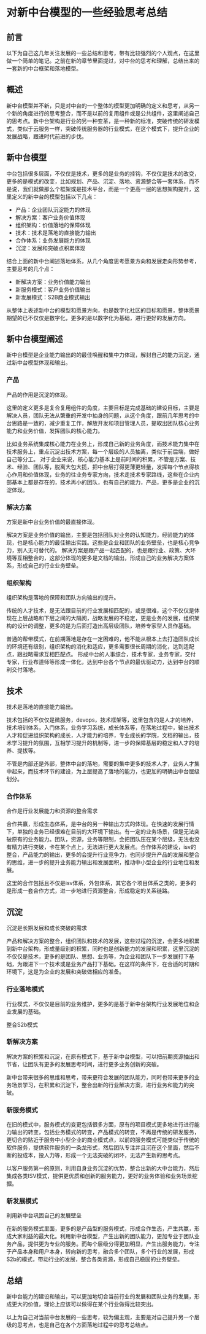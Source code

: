 # 对新中台模型的一些经验思考总结

## 前言
以下为自己这几年关注发展的一些总结和思考，带有比较强烈的个人观点，在这里做一个简单的笔记。之前在新的章节里面提过，对中台的思考和理解，总结出来的一套新的中台框架和落地模型。

## 概述
新中台模型并不新，只是对中台的一个整体的模型更加明确的定义和思考，从另一个新的角度进行的思考整合，而不是以前的复用组件或是公共组件，这里阐述自己的思考点。新中台架构是行业的另一种变革，是一种新的标准，突破传统的研发模式，类似于云服务一样，突破传统服务器的行业模式，在这个模式下，提升企业的发展战略，跟进时代前进的步伐。

## 新中台模型
中台包括很多层面，不仅仅是技术，更多的是业务的挂钩，不仅仅是技术的改变，更多的是模式的改变，比如规划、产品、沉淀、落地、资源整合等一套体系，而不是说，我们就做那么个框架或是技术平台，而是一个更高一层的思想架构提升，这里定义的新中台的模型包括以下几点：

- 产品：企业团队沉淀能力的体现
- 解决方案：客户业务价值体现
- 组织架构：价值落地的保障体现
- 技术：技术是落地的直接能力输出
- 合作体系：业务发展能力的体现
- 沉淀：发展和突破点积累体现

结合上面的新中台阐述落地体系，从几个角度思考愿景方向和发展走向形势参考，主要思考的几个点：

- 新解决方案：业务价值能力输出
- 新服务模式：客户业务价值输出
- 新发展模式：S2B商业模式输出

从整体上表述新中台的模型和愿景方向，也是数字化社区的目标和愿景，整体愿景期望的已不仅仅是数字化，更多的是以数字化为基础，进行更好的发展方向。

## 新中台模型阐述
新中台模型是企业能力输出的的最佳唤醒和集中力体现，解封自己的能力沉淀，通过新中台模型体现和输出。


### 产品
产品的作用是沉淀的体现。

这里的定义更多是复合复用组件的角度，主要目标是完成基础的建设目标，主要是解决人员，团队无法从繁重的开发中抽身的问题，从这个角度，跟前几年思考的中台思路是一致的，减少重复工作，解放开发和项目管理人员，提取出团队核心业务能力和业务价值，发挥团队的核心能力。

比如业务系统集成核心能力在业务上，形成自己新的业务角度，而技术能力集中在技术服务上，重点沉淀出技术方案，每一个层级的人员抽离，类似于前后端，做好自己等分工。 对于企业来说，核心能力基本上是前时间的积累，不管是方案、技术、经验、团队等，脱离大包大揽，把中台层打得更薄更轻量，发挥每个节点得核心作用和价值体现，业务的往业务专家方向，技术走技术专家路线，这些在企业内部基本上都是存在的，技术再小的团队，也有自己的能力，产品，更多是企业的沉淀体现。

### 解决方案
方案是新中台业务价值的最直接体现。

解决方案是业务价值的输出，主要是包括团队对业务的认知能力，经验能力的体现，也是核心能力的最佳输出实践。这些是企业和团队的业务壁垒，也是核心竞争力，别人无可替代的。 解决方案是跟产品一起匹配的，也是跟行业、政策、大环境等互相整合的，这部分体现的更多是文档的输出，形成自己的业务解决方案体系，形成自己的行业业务壁垒。

### 组织架构
组织架构是落地的保障和团队方向输出的提升。

传统的人才技术，是无法跟目前的行业发展相匹配的，或是很难，这个不仅仅是体现在上层战略和下层之间的大隔阂，战略发展的不稳定，更是业务的发展，组织架构的设计的调整，更多的是为后面打造出高层级团队，培养专家型人员作基础。

普通的帮带模式，在前期落地是存在一定困难的，他不能从根本上去打造团队成长的环境还有级别，组织架构的消化和适应，更多需要很长周期的消化，达到适配点，跟战略需求互相匹配点。 形成中台的人事综合，技术专家，业务专家，交付专家，行业布道师等形成一体化，达到中台各个节点的最优驱动力，达到中台的顺利交付落地。

## 技术
技术是落地的直接能力输出。

技术包括的不仅仅是微服务，devops，技术框架等，这里包含的是人才的培养，技术培训体系，入门体系，业务学习系统，成长体系等，在落地过程中，输出技术人才和促进组织架构的成长，人才能力的培养，专业成长的学院，文档的输出，技术学习提升的氛围，互相学习提升的机制等，进一步的保障基层的稳定和人才的培养、提拔等。

不管是内部还是外部，整体中台的落地，需要的集中更多的技术人才，业务人才集中起来，而技术环节的建设，为上层提高了落地的能力，也更加的明确出中台层级划分。

### 合作体系
合作是行业发展能力和资源的整合需求

合作共赢，形成生态体系，是中台的另一种输出方式的体现。在快速的发展行情下，单独的业务已经很难在目前的大环境下输出。有一定的业务场景，但是无法突破原有的业务能力。团队，资源，业务等限制，会把团队压在某个层级，无法也没有精力进行突破，卡在某个点上，无法进行更大发展点。合作体系的建设，isv的整合，产品能力的输出，更多的会提升行业竞争力，也同步提升产品的发展和整合的思维，进一步的提升业务能力输出和发展面积，推动中小型企业的行业地位和发展。

这里的合作包括且不仅是isv体系，外包体系，其它各个项目体系之类的，更多的是形成一套合作方式，进一步地进行资源整合，形成稳定的关系链路。

## 沉淀
沉淀是长期发展和成长突破的需求

产品和解决方案的整合，组织团队和技术的发展，这些过程的沉淀，会更多地积累到新中台架构，形成量级别的积累，同时也是创新能力的发展和积累，这里沉淀的不仅仅是技术，更多的是团队、思想、业务等，为企业和团队下一步发展打下基础，为跟进下一个技术或是业务产品打下基础。在这样的条件下，在合适的时期和环境下，这是为企业的发展和突破做相应的准备。

### 行业落地模式
行业模式，不仅仅是目前的业务维护，更多的是基于新中台架构行业发展地位和企业发展的基础。


整合S2b模式

### 新解决方案
解决方案的积累和沉淀，在原有模式下，基于新中台模型，可以把前期资源抽出和节省，让团队有更多的发展思考时间，进行更多业务创新的突破。

新中台带来很多的思维和思考，带来更符合发展的团队能力，同时也带来更多的业务场景学习，在积累和沉淀下，整合出新的行业解决方案，进行业务和能力的突破。

### 新服务模式
在旧的模式中，服务模式的变更包括很多方面，原有的项目模式更多地进行进行能力输出的转变，包括业务模式的转变，产品模式的转变，不再是传统的研发服务，更切合的贴近于服务中小型企业的商业模式点，以前的服务模式可能类似于传统的软件服务，提供软件服务的一条龙形式，然后团队专注并且沉在这个里面，然后不断的投成本，投人力等，形成一个无法突破的闭环，无法产生新的思考点。

以客户服务第一的原则，利用自身业务沉淀的优势，整合出新的大中台能力，然后集成各类ISV模式，提供更优质和创新的服务能力，更好的业务体验和业务场景挖掘。

### 新发展模式
利用新中台巩固自己的发展壁垒

在新的服务模式里面，更多的是产品型的服务模式，形成合作生态，产生共赢，形成大家利益的最大化。利用新中台模型，产生出新的团队能力，更加专业于团队业务产品，提供更为专业的服务。而每个层级分得更加明显，产生出服务能力，专注于产品本身和用户本身，转向新的思考，融合多个团队，多个行业的发展，形成S2b的模式，带动行业的发展，整合各类资源，形成自己稳固的业务壁垒。

## 总结
新中台能力的建设和输出，可以更加地切合当前行业的发展和团队业务的发展，形成更大的价值，理论上应该可以做得在某个行业做得比较突出。

以上为自己对当前中台发展的一些思考，较为偏主观，主要是对自己提升另一个层级的思考点，也是自己在各个方面落地过程中的思考总结点。
